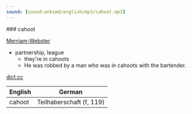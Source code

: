 ```yaml
---
sound: [sound:ankimd/english/mp3/cahoot.mp3]
---
```


\### cahoot

[Merriam-Webster](https://www.merriam-webster.com/dictionary/cahoot)

- partnership, league
    - they're in cahoots
    - He was robbed by a man who was in cahoots with the bartender.

[dict.cc](https://www.dict.cc/cahoot)

| English        | German       |
| -------------- | ------------ |
| cahoot | Teilhaberschaft (f, 119) |
